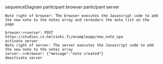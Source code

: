 sequenceDiagram
    participant browser
    participant server

    Note right of browser: The browser executes the Javascript code to add the new note to the notes array and rerenders the note list on the page

    browser->>server: POST https://studies.cs.helsinki.fi/exampleapp/new_note_spa
    activate server
    Note right of server: The server executes the Javascript code to add the new note to the notes array
    server-->>browser: {"message":"note created"}
    deactivate server